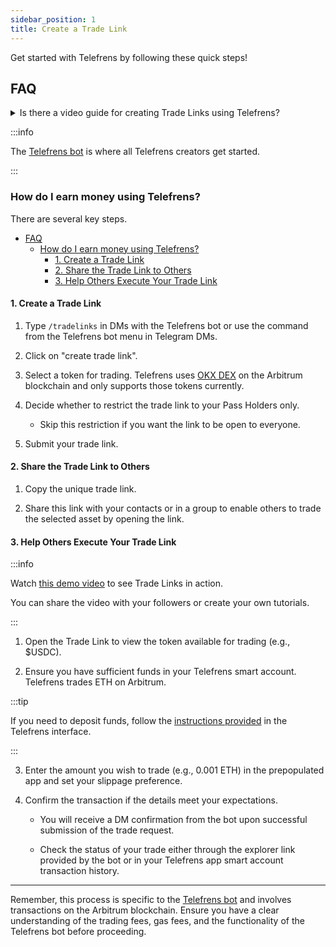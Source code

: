 ```yaml
---
sidebar_position: 1
title: Create a Trade Link
---
```


Get started with Telefrens by following these quick steps!

## FAQ

<details> <summary> Is there a video guide for creating Trade Links using Telefrens? </summary>

Yes! Check out the [Trade Link tutorial](https://www.youtube.com/watch?v=KcnVkxe2uo8&list=PLl07UY9x7yR_KZxIT8LjfIY8mM8Exbdt5&index=2) on the [@Telefrens YouTube channel](https://www.youtube.com/channel/UCfamuU907X7xSr5WV2cs5Ug)!

</details>

:::info

The [Telefrens bot](https://telegram.me/telefrensbot?start=paT3uVl53DglxLZGFQUV2) is where all Telefrens creators get started.

:::

### How do I earn money using Telefrens?

There are several key steps.
- [FAQ](#faq)
  - [How do I earn money using Telefrens?](#how-do-i-earn-money-using-telefrens)
    - [1. Create a Trade Link](#1-create-a-trade-link)
    - [2. Share the Trade Link to Others](#2-share-the-trade-link-to-others)
    - [3. Help Others Execute Your Trade Link](#3-help-others-execute-your-trade-link)

#### 1. Create a Trade Link

1. Type `/tradelinks` in DMs with the Telefrens bot or use the command from the Telefrens bot menu in Telegram DMs.

2. Click on "create trade link".

3. Select a token for trading. Telefrens uses [OKX DEX](https://www.okx.com/web3/build/docs/build-dapp/api-asset-get-all-coins) on the Arbitrum blockchain and only supports those tokens currently.

4. Decide whether to restrict the trade link to your Pass Holders only.
  
    - Skip this restriction if you want the link to be open to everyone.

5. Submit your trade link.

#### 2. Share the Trade Link to Others

1. Copy the unique trade link.

2. Share this link with your contacts or in a group to enable others to trade the selected asset by opening the link.

#### 3. Help Others Execute Your Trade Link

:::info

Watch [this demo video](https://www.youtube.com/watch?v=UR8TTZM2u9I) to see Trade Links in action.

You can share the video with your followers or create your own tutorials.

:::

1. Open the Trade Link to view the token available for trading (e.g., $USDC).

2. Ensure you have sufficient funds in your Telefrens smart account. Telefrens trades ETH on Arbitrum.

:::tip

If you need to deposit funds, follow the [instructions provided](../intro#deposit-eth-to-your-smart-account-on-arbitrum-one) in the Telefrens interface.

:::

3. Enter the amount you wish to trade (e.g., 0.001 ETH) in the prepopulated app and set your slippage preference.

4. Confirm the transaction if the details meet your expectations.

    - You will receive a DM confirmation from the bot upon successful submission of the trade request.

    - Check the status of your trade either through the explorer link provided by the bot or in your Telefrens app smart account transaction history.

---

Remember, this process is specific to the [Telefrens bot](../intro) and involves transactions on the Arbitrum blockchain. Ensure you have a clear understanding of the trading fees, gas fees, and the functionality of the Telefrens bot before proceeding.
